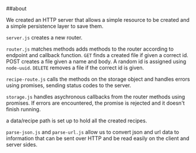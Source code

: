 ##about

We created an HTTP server that allows a simple resource to be created and a simple persistence layer to save them.

`server.js` creates a new router.

`router.js` matches methods adds methods to the router according to endpoint and callback function. `GET` finds a created file if given a correct id. POST creates a file given a name and body. A random id is assigned using `node-uuid`. `DELETE` removes a file if the correct id is given.

`recipe-route.js` calls the methods on the storage object and handles errors using promises, sending status codes to the server.

`storage.js` handles asychronous callbacks from the router methods using promises. If errors are encountered, the promise is rejected and it doesn't finish running.

a data/recipe path is set up to hold all the created recipes.

`parse-json.js` and `parse-url.js` allow us to convert json and url data to information that can be sent over HTTP and be read easily on the client and server sides.
